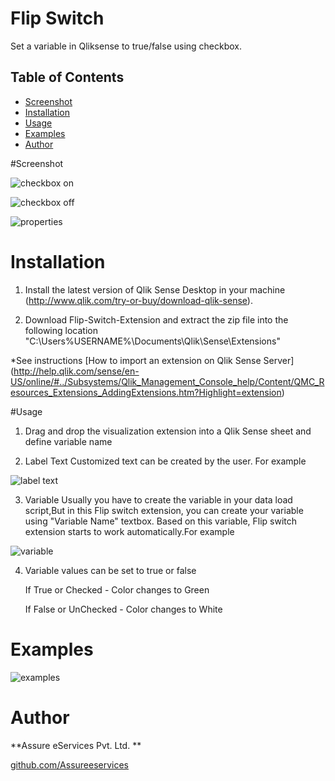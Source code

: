 # Flip Switch

Set a variable in Qliksense to true/false using checkbox.

## Table of Contents
* [Screenshot](#screenshot)
* [Installation](#installation)
* [Usage](#usage)
* [Examples](#Examples)
* [Author](#author)



#Screenshot

![checkbox on](https://cloud.githubusercontent.com/assets/18327523/14352157/c51508a2-fcf0-11e5-865d-58aad7e1165c.png)

![checkbox off](https://cloud.githubusercontent.com/assets/18327523/14352158/c51538f4-fcf0-11e5-942c-5ae4109ad9c8.png)

![properties](https://cloud.githubusercontent.com/assets/18327523/14352156/c511b170-fcf0-11e5-946b-0fc656ac7c77.png)


# Installation

1. Install the latest version of Qlik Sense Desktop in your machine (http://www.qlik.com/try-or-buy/download-qlik-sense).

2. Download Flip-Switch-Extension and extract the zip file into the following location "C:\Users\%USERNAME%\Documents\Qlik\Sense\Extensions\"

*See instructions 
[How to import an extension on Qlik Sense Server]
(http://help.qlik.com/sense/en-US/online/#../Subsystems/Qlik_Management_Console_help/Content/QMC_Resources_Extensions_AddingExtensions.htm?Highlight=extension)

#Usage

1. Drag and drop the visualization extension into a Qlik Sense sheet and define variable name

2. Label Text
	Customized text can be created by the user. For example

![label text](https://cloud.githubusercontent.com/assets/18327523/14352186/e027f5c8-fcf0-11e5-9c7f-5390bc543c5a.png)

3. Variable
	Usually you have to create the variable in your data load script,But in this Flip switch extension, you can create your  variable using "Variable Name" textbox. Based on this variable, Flip switch extension starts to work automatically.For example
	
 ![variable](https://cloud.githubusercontent.com/assets/18327523/14352187/e02f9378-fcf0-11e5-8fe5-05962bcfecd6.png)
 
4. Variable values can be set to true or false
	
	If True or Checked - Color changes to Green

	If False or UnChecked - Color changes to White
 
# Examples
 
![examples](https://cloud.githubusercontent.com/assets/18327523/14352200/f35986c0-fcf0-11e5-93d2-7772e06c015e.png)
	
# Author

**Assure eServices Pvt. Ltd. ** 

[github.com/Assureeservices](http://github.com/Assureeservices)
